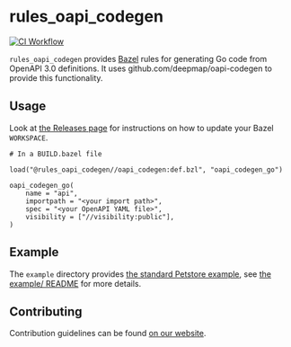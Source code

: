 # rules_oapi_codegen

[![CI Workflow](https://github.com/Silicon-Ally/rules_oapi_codegen/actions/workflows/build.yml/badge.svg)](https://github.com/Silicon-Ally/rules_oapi_codegen/actions?query=branch%3Amain)

`rules_oapi_codegen` provides [Bazel](https://bazel.build) rules for generating Go code from OpenAPI 3.0 definitions. It uses github.com/deepmap/oapi-codegen to provide this functionality.

## Usage

Look at [the Releases page](https://github.com/Silicon-Ally/rules_oapi_codegen/releases) for instructions on how to update your Bazel `WORKSPACE`.

```bazel
# In a BUILD.bazel file

load("@rules_oapi_codegen//oapi_codegen:def.bzl", "oapi_codegen_go")

oapi_codegen_go(
    name = "api",
    importpath = "<your import path>",
    spec = "<your OpenAPI YAML file>",
    visibility = ["//visibility:public"],
)
```

## Example

The `example` directory provides [the standard Petstore example](https://github.com/OAI/OpenAPI-Specification/blob/main/examples/vv3.0/petstore.yaml), see [the example/ README](/example/README.md) for more details.

## Contributing

Contribution guidelines can be found [on our website](https://siliconally.org/oss/contributor-guidelines).